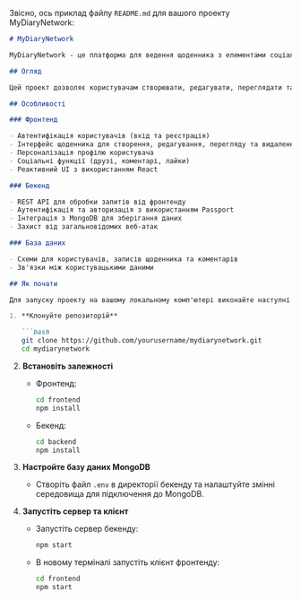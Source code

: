 Звісно, ось приклад файлу `README.md` для вашого проекту MyDiaryNetwork:

```markdown
# MyDiaryNetwork

MyDiaryNetwork - це платформа для ведення щоденника з елементами соціальної мережі, побудована за допомогою TypeScript, React, Node.js, NestJS та MongoDB.

## Огляд

Цей проект дозволяє користувачам створювати, редагувати, переглядати та видаляти свої записи в щоденнику, а також взаємодіяти з іншими користувачами через соціальні функції, такі як додавання друзів, перегляд їх щоденників, коментування записів та взаємодія з вмістом.

## Особливості

### Фронтенд

- Автентифікація користувачів (вхід та реєстрація)
- Інтерфейс щоденника для створення, редагування, перегляду та видалення записів
- Персоналізація профілю користувача
- Соціальні функції (друзі, коментарі, лайки)
- Реактивний UI з використанням React

### Бекенд

- REST API для обробки запитів від фронтенду
- Аутентифікація та авторизація з використанням Passport
- Інтеграція з MongoDB для зберігання даних
- Захист від загальновідомих веб-атак

### База даних

- Схеми для користувачів, записів щоденника та коментарів
- Зв'язки між користувацькими даними

## Як почати

Для запуску проекту на вашому локальному комп'ютері виконайте наступні кроки:

1. **Клонуйте репозиторій**

   ```bash
   git clone https://github.com/yourusername/mydiarynetwork.git
   cd mydiarynetwork
   ```

2. **Встановіть залежності**

   - Фронтенд:

     ```bash
     cd frontend
     npm install
     ```

   - Бекенд:

     ```bash
     cd backend
     npm install
     ```

3. **Настройте базу даних MongoDB**

   - Створіть файл `.env` в директорії бекенду та налаштуйте змінні середовища для підключення до MongoDB.

4. **Запустіть сервер та клієнт**

   - Запустіть сервер бекенду:

     ```bash
     npm start
     ```

   - В новому терміналі запустіть клієнт фронтенду:

     ```bash
     cd frontend
     npm start
     ```
